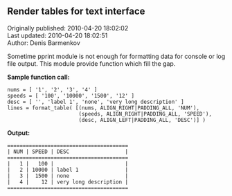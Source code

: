 ## Render tables for text interface  
Originally published: 2010-04-20 18:02:02  
Last updated: 2010-04-20 18:02:51  
Author: Denis Barmenkov  
  
Sometime pprint module is not enough for formatting data for console or log file output.
This module provide function which fill the gap.

**Sample function call:**

    nums = [ '1', '2', '3', '4' ]
    speeds = [ '100', '10000', '1500', '12' ]
    desc = [ '', 'label 1', 'none', 'very long description' ]
    lines = format_table( [(nums, ALIGN_RIGHT|PADDING_ALL, 'NUM'), 
                           (speeds, ALIGN_RIGHT|PADDING_ALL, 'SPEED'), 
                           (desc, ALIGN_LEFT|PADDING_ALL, 'DESC')] )

**Output:**

    =======================================
    | NUM | SPEED | DESC                  |
    =======================================
    |   1 |   100 |                       |
    |   2 | 10000 | label 1               |
    |   3 |  1500 | none                  |
    |   4 |    12 | very long description |
    =======================================